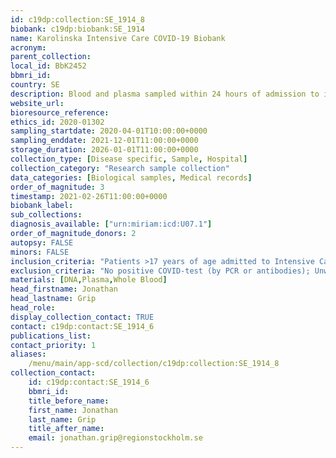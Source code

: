 ```yaml
---
id: c19dp:collection:SE_1914_8
biobank: c19dp:biobank:SE_1914
name: Karolinska Intensive Care COVID-19 Biobank
acronym:
parent_collection:
local_id: BbK2452
bbmri_id:
country: SE
description: Blood and plasma sampled within 24 hours of admission to intensive care unit (ICU) and Karolinska University Hospital. A smaller cohort also have repeated samples, drawn every 3-5 days of ICU stay. Stored at -80 degress.
website_url:
bioresource_reference:
ethics_id: 2020-01302
sampling_startdate: 2020-04-01T10:00:00+0000
sampling_enddate: 2021-12-01T11:00:00+0000
storage_duration: 2026-01-01T11:00:00+0000
collection_type: [Disease specific, Sample, Hospital]
collection_category: "Research sample collection"
data_categories: [Biological samples, Medical records]
order_of_magnitude: 3
timestamp: 2021-02-26T11:00:00+0000
biobank_label:
sub_collections:
diagnosis_available: ["urn:miriam:icd:U07.1"]
order_of_magnitude_donors: 2
autopsy: FALSE
minors: FALSE
inclusion_criteria: "Patients >17 years of age admitted to Intensive Care Unit (ICU) at Karolinska University Hospital with COVID-19; Informed consents before or within 3 months after sampling."
exclusion_criteria: "No positive COVID-test (by PCR or antibodies); Unwilling to consent."
materials: [DNA,Plasma,Whole Blood]
head_firstname: Jonathan
head_lastname: Grip
head_role:
display_collection_contact: TRUE
contact: c19dp:contact:SE_1914_6
publications_list:
contact_priority: 1
aliases:
    /menu/main/app-scd/collection/c19dp:collection:SE_1914_8
collection_contact:
    id: c19dp:contact:SE_1914_6
    bbmri_id:
    title_before_name:
    first_name: Jonathan
    last_name: Grip
    title_after_name:
    email: jonathan.grip@regionstockholm.se
---
```

